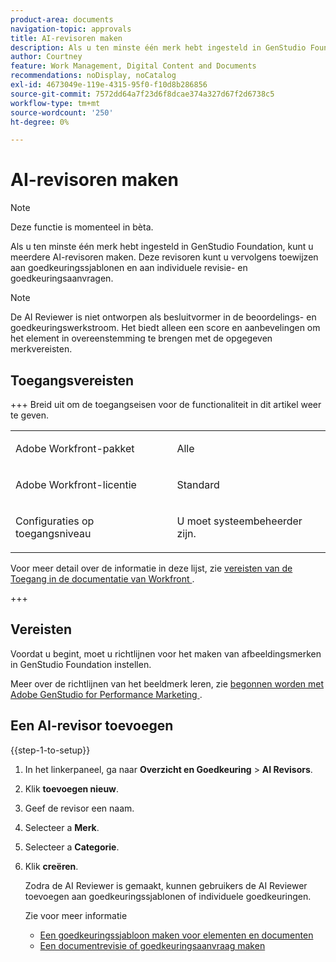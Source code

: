 ```yaml
---
product-area: documents
navigation-topic: approvals
title: AI-revisoren maken
description: Als u ten minste één merk hebt ingesteld in GenStudio Foundation, kunt u meerdere AI-revisoren maken. Deze revisoren kunt u vervolgens toewijzen aan goedkeuringssjablonen en aan individuele revisie- en goedkeuringsaanvragen.
author: Courtney
feature: Work Management, Digital Content and Documents
recommendations: noDisplay, noCatalog
exl-id: 4673049e-119e-4315-95f0-f10d8b286856
source-git-commit: 7572dd64a7f23d6f8dcae374a327d67f2d6738c5
workflow-type: tm+mt
source-wordcount: '250'
ht-degree: 0%

---
```


# AI-revisoren maken

>[!NOTE]
>
>Deze functie is momenteel in bèta.

Als u ten minste één merk hebt ingesteld in GenStudio Foundation, kunt u meerdere AI-revisoren maken. Deze revisoren kunt u vervolgens toewijzen aan goedkeuringssjablonen en aan individuele revisie- en goedkeuringsaanvragen.

>[!NOTE]
>
>De AI Reviewer is niet ontworpen als besluitvormer in de beoordelings- en goedkeuringswerkstroom. Het biedt alleen een score en aanbevelingen om het element in overeenstemming te brengen met de opgegeven merkvereisten.

## Toegangsvereisten

+++ Breid uit om de toegangseisen voor de functionaliteit in dit artikel weer te geven.

<table style="table-layout:auto"> 
 <col> 
 <col> 
 <tbody> 
  <tr> 
   <td role="rowheader">Adobe Workfront-pakket</td> 
   <td> <p>Alle</p> </td> 
  </tr> 
  <tr> 
   <td role="rowheader">Adobe Workfront-licentie</td> 
   <td> <p>Standard</p> </td> 
  </tr> 
  <tr> 
   <td role="rowheader">Configuraties op toegangsniveau</td> 
   <td> <p>U moet systeembeheerder zijn.</p></td> 
  </tr> 
 </tbody> 
</table>

Voor meer detail over de informatie in deze lijst, zie [&#x200B; vereisten van de Toegang in de documentatie van Workfront &#x200B;](/help/quicksilver/administration-and-setup/add-users/access-levels-and-object-permissions/access-level-requirements-in-documentation.md).

+++

## Vereisten

Voordat u begint, moet u richtlijnen voor het maken van afbeeldingsmerken in GenStudio Foundation instellen.

Meer over de richtlijnen van het beeldmerk leren, zie [&#x200B; begonnen worden met Adobe GenStudio for Performance Marketing &#x200B;](https://experienceleague.adobe.com/nl/docs/genstudio-for-performance-marketing/user-guide/get-started).

## Een AI-revisor toevoegen

{{step-1-to-setup}}

1. In het linkerpaneel, ga naar **Overzicht en Goedkeuring** > **AI Revisors**.
1. Klik **toevoegen nieuw**.
1. Geef de revisor een naam.
1. Selecteer a **Merk**.
1. Selecteer a **Categorie**.
1. Klik **creëren**.

   Zodra de AI Reviewer is gemaakt, kunnen gebruikers de AI Reviewer toevoegen aan goedkeuringssjablonen of individuele goedkeuringen.

   Zie voor meer informatie

   * [Een goedkeuringssjabloon maken voor elementen en documenten](/help/quicksilver/review-and-approve-work/document-reviews-and-approvals/manage-document-approvals/create-approval-template.md)
   * [Een documentrevisie of goedkeuringsaanvraag maken](/help/quicksilver/review-and-approve-work/document-reviews-and-approvals/manage-document-approvals/create-a-document-approval.md)
